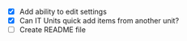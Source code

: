 - [x] Add ability to edit settings
- [x] Can IT Units quick add items from another unit?
- [ ] Create README file